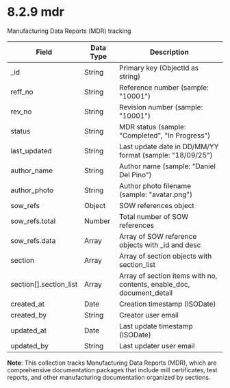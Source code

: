 # 8.2.9 mdr

Manufacturing Data Reports (MDR) tracking

| Field | Data Type | Description |
|-------|-----------|-------------|
| _id | String | Primary key (ObjectId as string) |
| reff_no | String | Reference number (sample: "10001") |
| rev_no | String | Revision number (sample: "10001") |
| status | String | MDR status (sample: "Completed", "In Progress") |
| last_updated | String | Last update date in DD/MM/YY format (sample: "18/09/25") |
| author_name | String | Author name (sample: "Daniel Del Pino") |
| author_photo | String | Author photo filename (sample: "avatar.png") |
| sow_refs | Object | SOW references object |
| sow_refs.total | Number | Total number of SOW references |
| sow_refs.data | Array | Array of SOW reference objects with _id and desc |
| section | Array | Array of section objects with section_list |
| section[].section_list | Array | Array of section items with no, contents, enable_doc, document_detail |
| created_at | Date | Creation timestamp (ISODate) |
| created_by | String | Creator user email |
| updated_at | Date | Last update timestamp (ISODate) |
| updated_by | String | Last updater user email |

**Note**: This collection tracks Manufacturing Data Reports (MDR), which are comprehensive documentation packages that include mill certificates, test reports, and other manufacturing documentation organized by sections.
